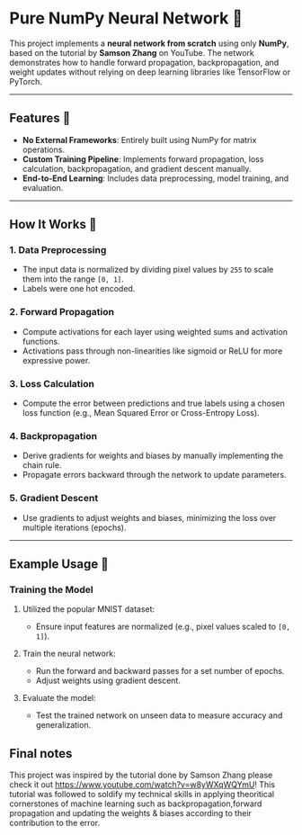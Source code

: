 # Pure NumPy Neural Network 🌟

This project implements a **neural network from scratch** using only **NumPy**, based on the tutorial by **Samson Zhang** on YouTube. The network demonstrates how to handle forward propagation, backpropagation, and weight updates without relying on deep learning libraries like TensorFlow or PyTorch.

---

## Features 🚀

- **No External Frameworks**: Entirely built using NumPy for matrix operations.
- **Custom Training Pipeline**: Implements forward propagation, loss calculation, backpropagation, and gradient descent manually.
- **End-to-End Learning**: Includes data preprocessing, model training, and evaluation.

---

## How It Works 🧠

### 1. **Data Preprocessing**
   - The input data is normalized by dividing pixel values by `255` to scale them into the range `[0, 1]`.
   - Labels were one hot encoded.
### 2. **Forward Propagation**
   - Compute activations for each layer using weighted sums and activation functions.
   - Activations pass through non-linearities like sigmoid or ReLU for more expressive power.

### 3. **Loss Calculation**
   - Compute the error between predictions and true labels using a chosen loss function (e.g., Mean Squared Error or Cross-Entropy Loss).

### 4. **Backpropagation**
   - Derive gradients for weights and biases by manually implementing the chain rule.
   - Propagate errors backward through the network to update parameters.

### 5. **Gradient Descent**
   - Use gradients to adjust weights and biases, minimizing the loss over multiple iterations (epochs).

---

## Example Usage 📖

### Training the Model
1. Utilized the popular MNIST dataset:
   - Ensure input features are normalized (e.g., pixel values scaled to `[0, 1]`).
  

2. Train the neural network:
   - Run the forward and backward passes for a set number of epochs.
   - Adjust weights using gradient descent.

3. Evaluate the model:
   - Test the trained network on unseen data to measure accuracy and generalization.

## Final notes 
This project was inspired by the tutorial done by Samson Zhang please check it out https://www.youtube.com/watch?v=w8yWXqWQYmU!
This tutorial was followed to soldify my technical skills in applying theoritical cornerstones of machine learning such as backpropagation,forward propagation and updating the weights & biases according to their contribution to the error.
